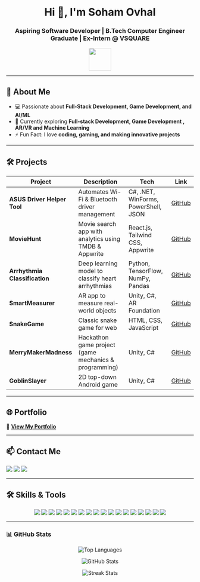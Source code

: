 <h1 align="center">Hi 👋, I'm Soham Ovhal</h1>
<h3 align="center">Aspiring Software Developer | B.Tech Computer Engineer Graduate | Ex-Intern @ VSQUARE</h3>
<p align="center">
  <img src="https://media.giphy.com/media/hvRJCLFzcasrR4ia7z/giphy.gif" width="60">
</p>

---

## 🌟 About Me
- 💻 Passionate about **Full-Stack Development, Game Development, and AI/ML**  
- 🌱 Currently exploring **Full-stack Development, Game Development , AR/VR and Machine Learning**  
- ⚡ Fun Fact: I love **coding, gaming, and making innovative projects**

---

## 🛠️ Projects

<div align="center">

| Project | Description | Tech | Link |
|--------|-------------|------|------|
| **ASUS Driver Helper Tool** | Automates Wi-Fi & Bluetooth driver management | C#, .NET, WinForms, PowerShell, JSON | [GitHub](https://github.com/Soham210104/ASUSDriverHelper) |
| **MovieHunt** | Movie search app with analytics using TMDB & Appwrite | React.js, Tailwind CSS, Appwrite | [GitHub](https://github.com/Soham210104/MovieHunt) |
| **Arrhythmia Classification** | Deep learning model to classify heart arrhythmias | Python, TensorFlow, NumPy, Pandas | [GitHub](https://github.com/Soham210104/GC04Project) |
| **SmartMeasurer** | AR app to measure real-world objects | Unity, C#, AR Foundation | [GitHub](https://github.com/Soham210104/HeightMeasurer) |
| **SnakeGame** | Classic snake game for web | HTML, CSS, JavaScript | [GitHub](https://github.com/Soham210104/SnakeGame) |
| **MerryMakerMadness** | Hackathon game project (game mechanics & programming) | Unity, C# | [GitHub](https://github.com/Soham210104/GameJam) |
| **GoblinSlayer** | 2D top-down Android game | Unity, C# | [GitHub](https://github.com/Soham210104/GoblinSlayer) |

</div>

---

## 🌐 Portfolio
📌 **[View My Portfolio](https://portfolio-soham-ovhal-2101.vercel.app/)**  

---

## 📫 Contact Me
<p>
  <a href="mailto:ovhalsoham21@gmail.com"><img src="https://img.shields.io/badge/Email-ovhalsoham21@gmail.com-red?style=for-the-badge&logo=gmail" /></a>
  <a href="https://linkedin.com/in/soham-ovhal" target="_blank"><img src="https://img.shields.io/badge/LinkedIn-Soham%20Ovhal-blue?style=for-the-badge&logo=linkedin" /></a>
  <a href="https://github.com/soham210104" target="_blank"><img src="https://img.shields.io/badge/GitHub-Soham210104-black?style=for-the-badge&logo=github" /></a>
</p>

---

## 🛠️ Skills & Tools
<p align="center">
  <!-- Programming Languages -->
  <img src="https://img.shields.io/badge/C-00599C?style=for-the-badge&logo=c&logoColor=white" />
  <img src="https://img.shields.io/badge/C++-00599C?style=for-the-badge&logo=c%2B%2B&logoColor=white" />
  <img src="https://img.shields.io/badge/C%23-239120?style=for-the-badge&logo=c-sharp&logoColor=white" />
  <img src="https://img.shields.io/badge/Java-007396?style=for-the-badge&logo=java&logoColor=white" />
  <img src="https://img.shields.io/badge/Python-3776AB?style=for-the-badge&logo=python&logoColor=white" />

  <!-- Frontend -->
  <img src="https://img.shields.io/badge/HTML-E34F26?style=for-the-badge&logo=html5&logoColor=white" />
  <img src="https://img.shields.io/badge/CSS-1572B6?style=for-the-badge&logo=css3&logoColor=white" />
  <img src="https://img.shields.io/badge/JavaScript-F7DF1E?style=for-the-badge&logo=javascript&logoColor=black" />
  <img src="https://img.shields.io/badge/React-61DAFB?style=for-the-badge&logo=react&logoColor=black" />
  <img src="https://img.shields.io/badge/Tailwind%20CSS-38B2AC?style=for-the-badge&logo=tailwind-css&logoColor=white" />

  <!-- Backend -->
  <img src="https://img.shields.io/badge/Node.js-339933?style=for-the-badge&logo=node.js&logoColor=white" />
  <img src="https://img.shields.io/badge/Express-000000?style=for-the-badge&logo=express&logoColor=white" />

  <!-- Databases -->
  <img src="https://img.shields.io/badge/MySQL-003B57?style=for-the-badge&logo=mysql&logoColor=white" />
  <img src="https://img.shields.io/badge/MongoDB-47A248?style=for-the-badge&logo=mongodb&logoColor=white" />

  <!-- Tools & Game Engines -->
  <img src="https://img.shields.io/badge/Unity-000000?style=for-the-badge&logo=unity&logoColor=white" />
  <img src="https://img.shields.io/badge/Unreal-0E1128?style=for-the-badge&logo=unrealengine&logoColor=white" />
  <img src="https://img.shields.io/badge/Linux-FCC624?style=for-the-badge&logo=linux&logoColor=black" />
  <img src="https://img.shields.io/badge/Git-F05032?style=for-the-badge&logo=git&logoColor=white" />
</p>

---

### 📊 GitHub Stats
<p align="center">
  <img src="https://github-readme-stats.vercel.app/api/top-langs?username=soham210104&show_icons=true&locale=en&layout=compact" alt="Top Languages" />
</p>
<p align="center">
  <img src="https://github-readme-stats.vercel.app/api?username=soham210104&show_icons=true&locale=en" alt="GitHub Stats" />
</p>
<p align="center">
  <img src="https://github-readme-streak-stats.herokuapp.com/?user=soham210104" alt="Streak Stats" />
</p>
